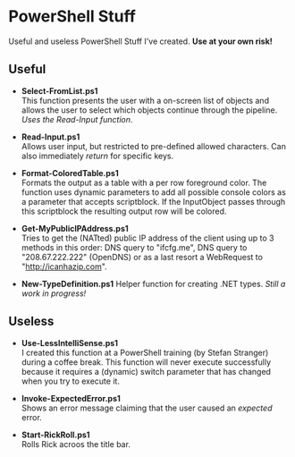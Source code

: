 # PowerShell Stuff
Useful and useless PowerShell Stuff I've created. **Use at your own risk!**

## Useful
- **Select-FromList.ps1**  
This function presents the user with a on-screen list of objects and allows the user to select which objects continue through the pipeline. *Uses the Read-Input function*.

- **Read-Input.ps1**  
Allows user input, but restricted to pre-defined allowed characters. Can also immediately *return* for specific keys. 

- **Format-ColoredTable.ps1**  
Formats the output as a table with a per row foreground color. The function uses dynamic parameters to add all possible console colors as a parameter that accepts scriptblock. If the InputObject passes through this scriptblock the resulting output row will be colored.

- **Get-MyPublicIPAddress.ps1**  
Tries to get the (NATted) public IP address of the client using up to 3 methods in this order: DNS query to "ifcfg.me", DNS query to "208.67.222.222" (OpenDNS) or as a last resort a WebRequest to "http://icanhazip.com".

- **New-TypeDefinition.ps1**
Helper function for creating .NET types. *Still a work in progress!*

## Useless
- **Use-LessIntelliSense.ps1**  
I created this function at a PowerShell training (by Stefan Stranger) during a coffee break. This function will never execute successfully because it requires a (dynamic) switch parameter that has changed when you try to execute it.

- **Invoke-ExpectedError.ps1**  
Shows an error message claiming that the user caused an *expected* error.

- **Start-RickRoll.ps1**  
Rolls Rick acroos the title bar.